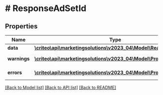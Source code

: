 # # ResponseAdSetId

## Properties

Name | Type | Description | Notes
------------ | ------------- | ------------- | -------------
**data** | [**\criteo\api\marketingsolutions\v2023_04\Model\ReadModelAdSetId**](ReadModelAdSetId.md) |  | [optional]
**warnings** | [**\criteo\api\marketingsolutions\v2023_04\Model\ProblemDetails[]**](ProblemDetails.md) |  | [optional] [readonly]
**errors** | [**\criteo\api\marketingsolutions\v2023_04\Model\ProblemDetails[]**](ProblemDetails.md) |  | [optional] [readonly]

[[Back to Model list]](../../README.md#models) [[Back to API list]](../../README.md#endpoints) [[Back to README]](../../README.md)

